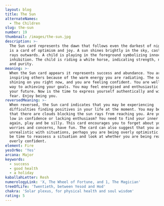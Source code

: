 ```yaml
---
layout: blog
title: The Sun
alternateNames:
  - The Children
slug: the-sun
number: 19
thumbnail: /images/the-sun.jpg
description: >-
  The Sun card represents the dawn that follows even the darkest of nights. It
  is a card of optimism and joy. A sun shines brightly in the sky, casting its
  rays outwards. A child is playing in the foreground symbolizing innocence and
  inhibition. The child is riding a white horse, indicating strength, nobility
  and purity.
meaning: >-
  When the Sun card appears it represents success and abundance. You are
  inspiring others because of the warm energy you are radiating. The sun is
  shining on you right now, and you are feeling confident. You are well on your
  way to achieving your goals. You may feel energised and enthusiastic about
  your future. Now is the time to express yourself authentically and without
  fear. Enjoy being you.
reversedMeaning: >-
  When reversed, the Sun card indicates that you may be experiencing
  difficulties finding positives in your life at the moment. You may be feeling
  that there are clouds blocking the sun rays from reaching you. Are you feeling
  low in confidence or lacking enthusiasm? You need to find your inner child
  again, play and be silly. This card encourages you to forget about your
  worries and concerns, have fun. The card can also suggest that you are being
  unrealistic with situations, perhaps you are being overly optimistic.It could
  be time to reassess a situation and look at whether you are being realistic or
  overly confident.
element: Fire
yesOrNo: 'Yes'
arcana: Major
keywords:
  - success
  - good health
  - a holiday
kaballahLetter: Resh
numerologyLink: 'X, The Wheel of Fortune, and 1, The Magician'
treeOfLife: 'Twentieth, between Yesod and Hod'
chakra: 'Solar plexus, for physical health and soul wisdom'
rating: 5
---
```


